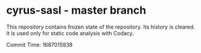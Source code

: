 # cyrus-sasl - master branch

This repository contains frozen state of the repository.
Its history is cleared. It is used only for static code
analysis with Codacy.

Commit Time: 1687015938